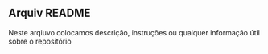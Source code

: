   ## **Arquiv README**

  Neste arqiuvo colocamos descrição, instruções ou qualquer
  informação útil sobre o repositório
  